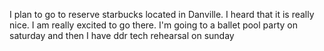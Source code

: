 I plan to go to reserve starbucks located in Danville. I heard that it is really nice. I am really excited to go there. 
I'm going to a ballet pool party on saturday and then I have ddr tech rehearsal on sunday
